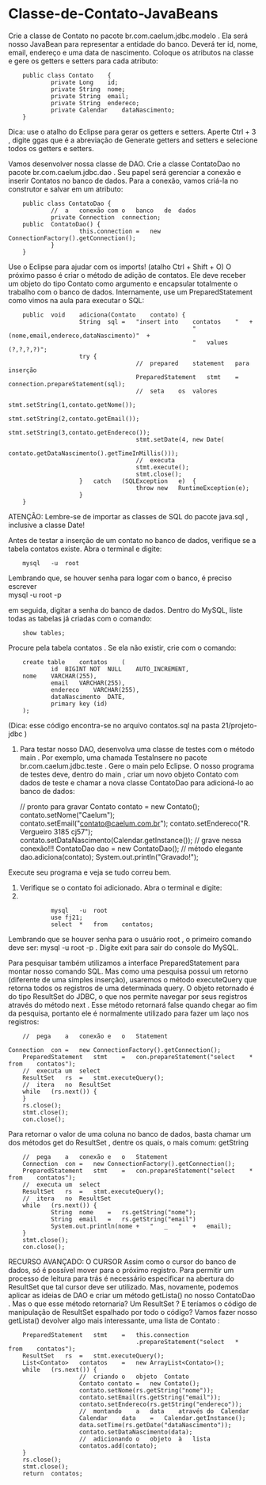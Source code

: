 # Classe-de-Contato-JavaBeans



Crie	a	classe	de		Contato		no	pacote		br.com.caelum.jdbc.modelo	.	Ela	será	nosso	JavaBean	para
representar	a	entidade	do	banco.	Deverá	ter	id,	nome,	email,	endereço	e	uma	data	de	nascimento.
Coloque	os	atributos	na	classe	e	gere	os	getters	e	setters	para	cada	atributo:


		public class Contato	{
				private	Long	id;
				private	String	nome;
				private	String	email;
				private	String	endereco;
				private	Calendar	dataNascimento;
        }
        
        
Dica:	use	o	atalho	do	Eclipse	para	gerar	os	getters	e	setters.	Aperte		Ctrl	+	3	,	digite		ggas		que	é	a
abreviação	de		Generate	getters	and	setters		e	selecione	todos	os	getters	e	setters.

Vamos	 desenvolver	 nossa	 classe	 de	 DAO.	 Crie	 a	 classe	 	 ContatoDao	 	 no	 pacote
	br.com.caelum.jdbc.dao	.	 Seu	 papel	 será	 gerenciar	 a	 conexão	 e	 inserir	 Contatos	 no	 banco	 de
dados.
Para	a	conexão,	vamos	criá-la	no	construtor	e	salvar	em	um	atributo:


		public class ContatoDao	{
				//	a	conexão	com	o	banco	de	dados
				private	Connection	connection;
        public	ContatoDao() {
						this.connection	=	new	ConnectionFactory().getConnection();
				}
		}
    
    
Use	o	Eclipse	para	ajudar	com	os	imports!	(atalho	Ctrl	+	Shift	+	O)
O	 próximo	 passo	 é	 criar	 o	 método	 de	 adição	 de	 contatos.	 Ele	 deve	 receber	 um	 objeto	 do	 tipo
	Contato		como	argumento	e	encapsular	totalmente	o	trabalho	com	o	banco	de	dados.	Internamente,	use
um		PreparedStatement		como	vimos	na	aula	para	executar	o	SQL:


		public	void	adiciona(Contato	contato) {
						String	sql	=	"insert	into	contatos	"	+
														"(nome,email,endereco,dataNascimento)"	+
														"	values	(?,?,?,?)";
						try	{
										//	prepared	statement	para	inserção
										PreparedStatement	stmt	=	connection.prepareStatement(sql);
										//	seta	os	valores
										stmt.setString(1,contato.getNome());
										stmt.setString(2,contato.getEmail());
										stmt.setString(3,contato.getEndereco());
										stmt.setDate(4,	new	Date(
																		contato.getDataNascimento().getTimeInMillis()));
										//	executa
										stmt.execute();
										stmt.close();
						}	catch	(SQLException	e)	{
										throw new	RuntimeException(e);
						}
		}
    
    
ATENÇÃO:	Lembre-se	de	importar	as	classes	de	SQL	do	pacote		java.sql	,	inclusive	a	classe
Date!

Antes	de	testar	a	inserção	de	um	contato	no	banco	de	dados,	verifique	se	a	tabela		contatos		existe.
Abra	o	terminal	e	digite:


		mysql	-u	root
    
    
Lembrando	que,	se	houver	senha	para	logar	com	o	banco,	é	preciso	escrever	
mysql	-u	root	-p		

em	seguida,	digitar	a	senha	do	banco	de	dados.
Dentro	do	MySQL,	liste	todas	as	tabelas	já	criadas	com	o	comando:

		show tables;
    
Procure	pela	tabela		contatos	.	Se	ela	não	existir,	crie	com	o	comando:


		create table	contatos	(
				id	BIGINT NOT	NULL	AUTO_INCREMENT,
        nome	VARCHAR(255),
				email	VARCHAR(255),
				endereco	VARCHAR(255),
				dataNascimento	DATE,
				primary key	(id)
		);
		
		
    
(Dica:	esse	código	encontra-se	no	arquivo		contatos.sql		na	pasta		21/projeto-jdbc	)


1.	 Para	testar	nosso	DAO,	desenvolva	uma	classe	de	testes	com	o	método		main	.	Por	exemplo,	uma
chamada		TestaInsere		no	pacote		br.com.caelum.jdbc.teste	.	Gere	o		main		pelo	Eclipse.
O	nosso	programa	de	testes	deve,	dentro	do		main	,	criar	um	novo	objeto		Contato		com	dados	de
teste	e	chamar	a	nova	classe		ContatoDao		para	adicioná-lo	ao	banco	de	dados:



		//	pronto	para	gravar
		Contato	contato	=	new	Contato();
		contato.setNome("Caelum");
		contato.setEmail("contato@caelum.com.br");
		contato.setEndereco("R.	Vergueiro	3185	cj57");
		contato.setDataNascimento(Calendar.getInstance());
		//	grave	nessa	conexão!!!
		ContatoDao	dao	=	new	ContatoDao();
		//	método	elegante
		dao.adiciona(contato);
		System.out.println("Gravado!");
    
    
Execute	seu	programa	e	veja	se	tudo	correu	bem.
1.	 Verifique	se	o	contato	foi	adicionado.	Abra	o	terminal	e	digite:
2.	 

				mysql	-u	root
				use	fj21;
				select	*	from	contatos;
				
        
Lembrando	 que	 se	 houver	 senha	 para	 o	 usuário		root	,	 o	 primeiro	comando	 deve	 ser:		mysql	 -u
root	-p	.	Digite		exit		para	sair	do	console	do	MySQL.
        
 Para	 pesquisar	também	 utilizamos	 a	interface	 	PreparedStatement		 para	 montar	 nosso	 comando
SQL.	 Mas	 como	 uma	 pesquisa	 possui	 um	 retorno	 (diferente	 de	 uma	 simples	 inserção),	 usaremos	 o
método		executeQuery		que	retorna	todos	os	registros	de	uma	determinada	query.
O	objeto	retornado	é	do	tipo		ResultSet		do	JDBC,	o	que	nos	permite	navegar	por	seus	 registros
através	do	método		next	.	Esse	método	retornará		false		quando	chegar	ao	fim	da	pesquisa,	portanto
ele	é	normalmente	utilizado	para	fazer	um	laço	nos	registros:



		//	pega	a	conexão	e	o	Statement     
		
	Connection	con	=	new	ConnectionFactory().getConnection();
		PreparedStatement	stmt	=	con.prepareStatement("select	*	from	contatos");
		//	executa	um	select
		ResultSet	rs	=	stmt.executeQuery();
		//	itera	no	ResultSet
		while	(rs.next())	{
		}
		rs.close();
		stmt.close();
		con.close();
		
		
		
Para	 retornar	 o	 valor	 de	 uma	 coluna	 no	 banco	 de	 dados,	 basta	 chamar	 um	 dos	métodos		get		 do
	ResultSet	,	dentre	os	quais,	o	mais	comum:		getString
	
	
		//	pega	a	conexão	e	o	Statement
		Connection	con	=	new	ConnectionFactory().getConnection();
		PreparedStatement	stmt	=	con.prepareStatement("select	*	from	contatos");
		//	executa	um	select
		ResultSet	rs	=	stmt.executeQuery();
		//	itera	no	ResultSet
		while	(rs.next())	{
				String	nome	=	rs.getString("nome");
				String	email	=	rs.getString("email")
				System.out.println(nome	+	"	_	"	+	email);
		}
		stmt.close();
		con.close();
		
		
RECURSO	AVANÇADO:	O	CURSOR
Assim	 como	 o	 cursor	 do	 banco	 de	 dados,	 só	 é	 possível	mover	 para	 o	 próximo	 registro.	 Para
permitir	um	processo	de	leitura	para	trás	é	necessário	especificar	na	abertura	do		ResultSet		que
tal	cursor	deve	ser	utilizado.
Mas,	 novamente,	 podemos	 aplicar	 as	 ideias	 de	DAO	 e	 criar	 um	 método	 	getLista()		 no	 nosso
	ContatoDao	.	 Mas	 o	 que	 esse	 método	 retornaria?	 Um	 	 ResultSet	 ?	 E	 teríamos	 o	 código	 de
manipulação	de		ResultSet		espalhado	por	todo	o	código?	Vamos	fazer	nosso		getLista()		 devolver
algo	mais	interessante,	uma	lista	de		Contato	:

		PreparedStatement	stmt	=	this.connection
										.prepareStatement("select	*	from	contatos");
		ResultSet	rs	=	stmt.executeQuery();
		List<Contato>	contatos	=	new	ArrayList<Contato>();	
		while	(rs.next())	{
						//	criando	o	objeto	Contato
						Contato	contato	=	new	Contato();
						contato.setNome(rs.getString("nome"));
						contato.setEmail(rs.getString("email"));
						contato.setEndereco(rs.getString("endereco"));
						//	montando	a	data	através	do	Calendar
						Calendar	data	=	Calendar.getInstance();
						data.setTime(rs.getDate("dataNascimento"));
						contato.setDataNascimento(data);
						//	adicionando	o	objeto	à	lista
						contatos.add(contato);
		}
		rs.close();
		stmt.close();
		return	contatos;
		
		
        
